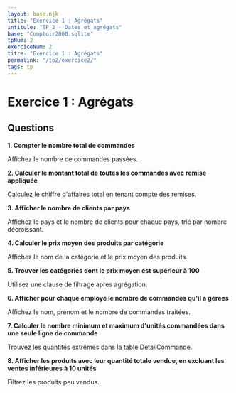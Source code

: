 ```yaml
---
layout: base.njk
title: "Exercice 1 : Agrégats"
intitule: "TP 2 - Dates et agrégats"
base: "Comptoir2000.sqlite"
tpNum: 2
exerciceNum: 2
titre: "Exercice 1 : Agrégats"
permalink: "/tp2/exercice2/"
tags: tp
---
```


# Exercice 1 : Agrégats

## Questions

**1. Compter le nombre total de commandes**

Affichez le nombre de commandes passées.

**2. Calculer le montant total de toutes les commandes avec remise appliquée**

Calculez le chiffre d'affaires total en tenant compte des remises.

**3. Afficher le nombre de clients par pays**

Affichez le pays et le nombre de clients pour chaque pays, trié par nombre décroissant.

**4. Calculer le prix moyen des produits par catégorie**

Affichez le nom de la catégorie et le prix moyen des produits.

**5. Trouver les catégories dont le prix moyen est supérieur à 100**

Utilisez une clause de filtrage après agrégation.

**6. Afficher pour chaque employé le nombre de commandes qu'il a gérées**

Affichez le nom, prénom et le nombre de commandes traitées.

**7. Calculer le nombre minimum et maximum d'unités commandées dans une seule ligne de commande**

Trouvez les quantités extrêmes dans la table DetailCommande.

**8. Afficher les produits avec leur quantité totale vendue, en excluant les ventes inférieures à 10 unités**

Filtrez les produits peu vendus.

